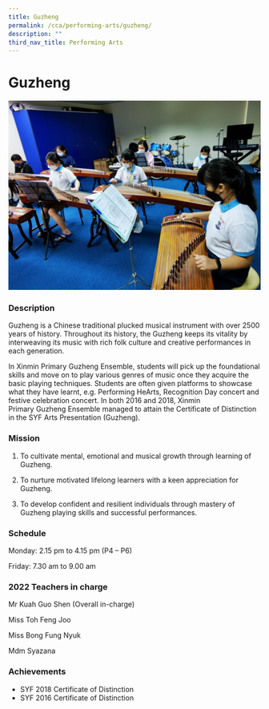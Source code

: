 ```yaml
---
title: Guzheng
permalink: /cca/performing-arts/guzheng/
description: ""
third_nav_title: Performing Arts
---
```

# **Guzheng**

![](/images/Guzheng-P5-e-Studio.jpeg)

### Description

Guzheng is a Chinese traditional plucked musical instrument with over 2500 years of history. Throughout its history, the Guzheng keeps its vitality by interweaving its music with rich folk culture and creative performances in each generation.

In Xinmin Primary Guzheng Ensemble, students will pick up the foundational skills and move on to play various genres of music once they acquire the basic playing techniques. Students are often given platforms to showcase what they have learnt, e.g. Performing HeArts, Recognition Day concert and festive celebration concert. In both 2016 and 2018, Xinmin Primary Guzheng Ensemble managed to attain the Certificate of Distinction in the SYF Arts Presentation (Guzheng).

### Mission  
1) To cultivate mental, emotional and musical growth through learning of Guzheng.

2) To nurture motivated lifelong learners with a keen appreciation for Guzheng.  
3) To develop confident and resilient individuals through mastery of Guzheng playing skills and successful performances.

### Schedule

Monday: 2.15 pm to 4.15 pm (P4 – P6)

Friday: 7.30 am to 9.00 am

### 2022 Teachers in charge

Mr Kuah Guo Shen (Overall in-charge)

Miss Toh Feng Joo

Miss Bong Fung Nyuk

Mdm Syazana

### Achievements

* SYF 2018 Certificate of Distinction
* SYF 2016 Certificate of Distinction